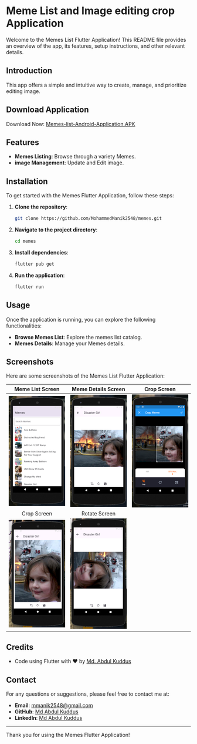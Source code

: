 # Meme List and Image editing crop Application


Welcome to the Memes List Flutter Application! This README file provides an overview of the app, its features, setup instructions, and other relevant details.

## Introduction

This app offers a simple and intuitive way to create, manage, and prioritize editing image.
## Download Application

Download Now: [Memes-list-Android-Application.APK](https://drive.google.com/file/d/19Ild3T5iqJVabCXzf1ApK2HtCvNGRNTV/view?usp=sharing)

## Features

- **Memes Listing**: Browse through a variety Memes.
- **image Management**: Update and Edit image.

## Installation

To get started with the Memes Flutter Application, follow these steps:

1. **Clone the repository**:
   ```bash
   git clone https://github.com/MohammedManik2548/memes.git
   ```
2. **Navigate to the project directory**:
   ```bash
   cd memes
   ```
3. **Install dependencies**:
   ```bash
   flutter pub get
   ```
4. **Run the application**:
   ```bash
   flutter run
   ```

## Usage

Once the application is running, you can explore the following functionalities:

- **Browse Memes List**: Explore the memes list catalog.
- **Memes Details**: Manage your Memes details.


## Screenshots

Here are some screenshots of the Memes List Flutter Application:

|                                                     Meme List Screen                                                      |                                                 Meme Details Screen                                                 |                                                        Crop Screen                                                         |
|:-------------------------------------------------------------------------------------------------------------------------:|:-------------------------------------------------------------------------------------------------------------------:|:--------------------------------------------------------------------------------------------------------------------------:|
|        <img src="https://github.com/MohammedManik2548/memes/blob/master/screenshots/meme_list.png" width="250">         |   <img src="https://github.com/MohammedManik2548/memes/blob/master/screenshots/details_page.png" width="250">   |       <img src="https://github.com/MohammedManik2548/memes/blob/master/screenshots/crop1.png" width="250">       |
|                                                        Crop Screen                                                        |                                                    Rotate Screen                                                    |                                                                                                      |
|      <img src="https://github.com/MohammedManik2548/memes/blob/master/screenshots/crop.png" width="250">      | <img src="https://github.com/MohammedManik2548/memes/blob/master/screenshots/rotate.png" width="250"> | 
## Credits
- Code using Flutter with ❤️ by [Md. Abdul Kuddus](https://github.com/MohammedManik2548)

## Contact

For any questions or suggestions, please feel free to contact me at:

- **Email**: [mmanik2548@gmail.com](mailto:mmanik2548@gmail.com)
- **GitHub**: [Md Abdul Kuddus](https://github.com/MohammedManik2548)
- **LinkedIn**: [Md Abdul Kuddus](https://www.linkedin.com/in/md-abdul-kuddus-916091204/)

---

Thank you for using the Memes Flutter Application!
